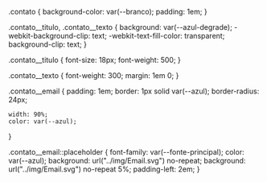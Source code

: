 .contato {
    background-color: var(--branco);
    padding: 1em;
}

.contato__titulo,
.contato__texto {
    background: var(--azul-degrade);
    -webkit-background-clip: text;
    -webkit-text-fill-color: transparent;
    background-clip: text;
}

.contato__titulo {
    font-size: 18px;
    font-weight: 500;
}

.contato__texto {
    font-weight: 300;
    margin: 1em 0;
}

.contato__email {
    padding: 1em;
    border: 1px solid var(--azul);
    border-radius: 24px;
    
    width: 90%;
    color: var(--azul);
}

.contato__email::placeholder {
    font-family: var(--fonte-principal);
    color: var(--azul);
    background: url("../img/Email.svg") no-repeat;
    background: url("../img/Email.svg") no-repeat 5%;
    padding-left: 2em;
}
